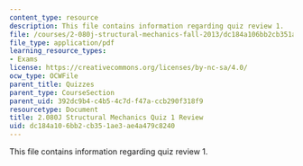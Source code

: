 ```yaml
---
content_type: resource
description: This file contains information regarding quiz review 1.
file: /courses/2-080j-structural-mechanics-fall-2013/dc184a106bb2cb351ae3ae4a479c8240_MIT2_080JF13_Quiz_1_Review.pdf
file_type: application/pdf
learning_resource_types:
- Exams
license: https://creativecommons.org/licenses/by-nc-sa/4.0/
ocw_type: OCWFile
parent_title: Quizzes
parent_type: CourseSection
parent_uid: 392dc9b4-c4b5-4c7d-f47a-ccb290f318f9
resourcetype: Document
title: 2.080J Structural Mechanics Quiz 1 Review
uid: dc184a10-6bb2-cb35-1ae3-ae4a479c8240
---
```

This file contains information regarding quiz review 1.